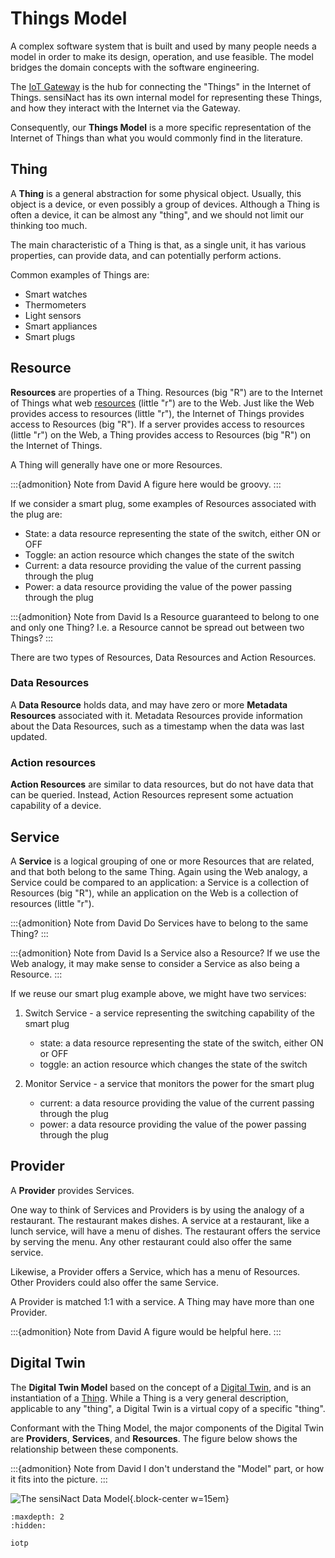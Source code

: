 # Things Model

A complex software system that is built and used by many people needs a model in order to make
its design, operation, and use feasible. The model bridges the domain concepts with the
software engineering.

The [IoT Gateway](../../concepts/gateway.md) is the hub for connecting the "Things"
in the Internet of Things. sensiNact has its own internal model for representing
these Things, and how they interact with the Internet via the Gateway.

Consequently, our **Things Model** is a more specific representation of the Internet of Things
than what you would commonly find in the literature.

## Thing

A **Thing** is a general abstraction for some physical object.
Usually, this object is a device, or even possibly a group of devices.
Although a Thing is often a device, it can be almost any "thing", and we
should not limit our thinking too much.

The main characteristic of a Thing is that, as a single unit, it has various properties,
can provide data, and can potentially perform actions.

Common examples of Things are:

 - Smart watches
 - Thermometers
 - Light sensors
 - Smart appliances
 - Smart plugs

## Resource

**Resources** are properties of a Thing. Resources (big "R") are to the Internet of Things
what web [resources](https://en.wikipedia.org/wiki/Web_resource) (little "r") are to the Web.
Just like the Web provides access to resources (little "r"), the Internet of Things provides
access to Resources (big "R"). If a server provides access to resources (little "r") on the Web,
a Thing provides access to Resources (big "R") on the Internet of Things.

A Thing will generally have one or more Resources.

:::{admonition} Note from David
A figure here would be groovy.
:::

If we consider a smart plug, some examples of Resources associated with the plug are:

 - State: a data resource representing the state of the switch, either ON or OFF
 - Toggle: an action resource which changes the state of the switch
 - Current: a data resource providing the value of the current passing through the plug
 - Power: a data resource providing the value of the power passing through the plug
 
 :::{admonition} Note from David
Is a Resource guaranteed to belong to one and only one Thing?
I.e. a Resource cannot be spread out between two Things?
:::

There are two types of Resources, Data Resources and Action Resources.

### Data Resources

A **Data Resource** holds data, and may have zero or more **Metadata Resources** associated with it.
Metadata Resources provide information about the Data Resources, such as a timestamp when the
data was last updated.


### Action resources

**Action Resources** are similar to data resources, but do not have data that can be queried.
Instead, Action Resources represent some actuation capability of a device. 


## Service 

A **Service** is a logical grouping of one or more Resources that are related, and that
both belong to the same Thing. Again using the Web analogy, a Service could be compared to
an application: a Service is a collection of Resources (big "R"), while an application on the
Web is a collection of resources (little "r").

:::{admonition} Note from David
Do Services have to belong to the same Thing?
:::

:::{admonition} Note from David
Is a Service also a Resource?
If we use the Web analogy, it may make sense to consider a Service as also being a Resource.
:::

If we reuse our smart plug example above, we might have two services:

1. Switch Service - a service representing the switching capability of the smart plug
   - state: a data resource representing the state of the switch, either ON or OFF
   - toggle: an action resource which changes the state of the switch

2. Monitor Service - a service that monitors the power for the smart plug
   - current: a data resource providing the value of the current passing through the plug
   - power: a data resource providing the value of the power passing through the plug

## Provider

A **Provider** provides Services.

One way to think of Services and Providers is by using the analogy of a restaurant.
The restaurant makes dishes. A service at a restaurant, like a lunch service, will
have a menu of dishes. The restaurant offers the service by serving the menu.
Any other restaurant could also offer the same service.

Likewise, a Provider offers a Service, which has a menu of Resources. Other Providers
could also offer the same Service.

A Provider is matched 1:1 with a service. A Thing may have more than one Provider.

<!-- old text
A **Provider** is a logical representation of a Thing that can be made available within sensiNact
and that provides one or more Services.

A Thing that does not provide any Services is not useful, and is not considered by the Things Model.

Also, any resource that could never be connected to sensiNact is not considered by the Things Model.

The description of the Services (and consequently the Resources) associated with a Provider is known
as the **Provider Model**.
-->

:::{admonition} Note from David
A figure would be helpful here.
:::


## Digital Twin

The **Digital Twin Model** based on the concept of a
[Digital Twin](../../concepts/digital-twin.md), and is an instantiation of a
[Thing](index.md#thing). While a Thing is a very general description, applicable to any "thing",
a Digital Twin is a virtual copy of a specific "thing".

Conformant with the Thing Model, the major components of the Digital Twin are **Providers**, **Services**, and **Resources**.
The figure below shows the relationship between these components.

:::{admonition} Note from David
I don't understand the "Model" part, or how it fits into the picture.
:::

![The sensiNact Data Model](../../../../_static/core/datamodel-white.png){.block-center w=15em}


<!-- Maybe don't need this here?

### The Admin Service

A Provider has an implicit Admin Service. The Admin Service provides information that sensiNact holds
about the device represented by the Digital Twin. 

:::{admonition} Note from David
What does this mean?

> This information may, or may not, correspond to information actually provided by the device.

:::

Notable properties that the Admin Service provides are:

 * `friendlyName` - a human readable name for the device
 * `location` - a GeoJSON string representing the location of the device
 * `icon` - an icon to use when representing the device

-->


```{toctree}
:maxdepth: 2
:hidden:

iotp
```
